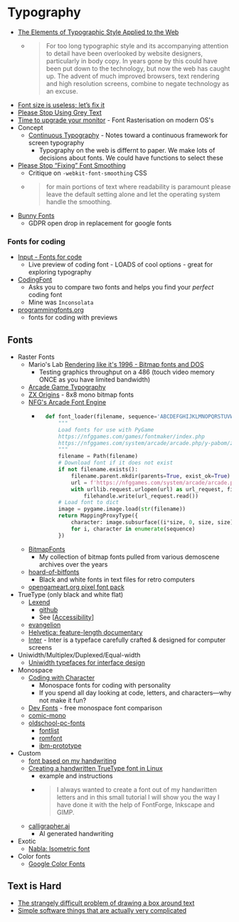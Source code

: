 Typography
==========

* [The Elements of Typographic Style Applied to the Web](http://webtypography.net/)
    * > For too long typographic style and its accompanying attention to detail have been overlooked by website designers, particularly in body copy. In years gone by this could have been put down to the technology, but now the web has caught up. The advent of much improved browsers, text rendering and high resolution screens, combine to negate technology as an excuse.
* [Font size is useless; let’s fix it](https://tonsky.me/blog/font-size/)
* [Please Stop Using Grey Text](https://tangledweb.xyz/please-stop-using-grey-text-3d3e71acfca8)
* [Time to upgrade your monitor](https://tonsky.me/blog/monitors/) - Font Rasterisation on modern OS's
* Concept
    * [Continuous Typography](https://maxkoehler.com/posts/continuous-typography/) - Notes toward a continuous framework for screen typography
        * Typography on the web is differnt to paper. We make lots of decisions about fonts. We could have functions to select these
* [Please Stop “Fixing” Font Smoothing](https://usabilitypost.com/2012/11/05/stop-fixing-font-smoothing/)
    * Critique on `-webkit-font-smoothing` CSS
    * > for main portions of text where readability is paramount please leave the default setting alone and let the operating system handle the smoothing.
* [Bunny Fonts](https://fonts.bunny.net/about)
    * GDPR open drop in replacement for google fonts

### Fonts for coding

* [Input - Fonts for code](https://input.djr.com/preview/)
    * Live preview of coding font - LOADS of cool options - great for exploring typography
* [CodingFont](https://www.codingfont.com/)
    * Asks you to compare two fonts and helps you find your _perfect_ coding font
    * Mine was `Inconsolata`
* [programmingfonts.org](https://www.programmingfonts.org/)
    * fonts for coding with previews


Fonts
-----

* Raster Fonts
    * Mario's Lab [Rendering like it's 1996 - Bitmap fonts and DOS](https://marioslab.io/posts/rendering-like-its-1996/dos-nostalgia/)
        * Testing graphics throughput on a 486 (touch video memory ONCE as you have limited bandwidth)
    * [Arcade Game Typography](https://readonlymemory.vg/shop/book/arcade-game-typography/)
    * [ZX Origins](https://damieng.com/typography/zx-origins) - 8x8 mono bitmap fonts
    * [NFG's Arcade Font Engine](https://nfggames.com/games/fontmaker/lister.php)
        * ```python
            def font_loader(filename, sequence='ABCDEFGHIJKLMNOPQRSTUVWXYZ0123456789', size=8, font_name='aof2'):
                """
                Load fonts for use with PyGame
                https://nfggames.com/games/fontmaker/index.php
                https://nfggames.com/system/arcade/arcade.php/y-pabom/z-0/x-ABCDEFGHIJKLMNOPQRSTUVWXYZ01234567890
                """
                filename = Path(filename)
                # Download font if it does not exist
                if not filename.exists():
                    filename.parent.mkdir(parents=True, exist_ok=True)
                    url = f'https://nfggames.com/system/arcade/arcade.php/y-{font_name}/z-{(size/8)-1}/x-{sequence}'
                    with urllib.request.urlopen(url) as url_request, filename.open(mode='wb') as filehandle:
                        filehandle.write(url_request.read())
                # Load font to dict
                image = pygame.image.load(str(filename))
                return MappingProxyType({
                    character: image.subsurface((i*size, 0, size, size))
                    for i, character in enumerate(sequence)
                })
          ```
    * [BitmapFonts](https://github.com/ianhan/BitmapFonts/blob/main/README.md)
        * My collection of bitmap fonts pulled from various demoscene archives over the years
    * [hoard-of-bitfonts](https://github.com/robhagemans/hoard-of-bitfonts/)
        * Black and white fonts in text files for retro computers
    * [opengameart.org pixel font pack](https://opengameart.org/content/bitmap-font-pack)
* TrueType (only black and white flat)
    * [Lexend](https://www.lexend.com/)
        * [github](https://github.com/ThomasJockin/lexend)
        * See [[Accessibility]]
    * [evangelion](https://fontsinuse.com/uses/28760/neon-genesis-evangelion)
    * [Helvetica: feature-length documentary](https://www.hustwit.com/helvetica)
    * [Inter](https://rsms.me/inter/) - Inter is a typeface carefully crafted & designed for computer screens
* Uniwidth/Multiplex/Duplexed/Equal-width
    * [Uniwidth typefaces for interface design](https://uxdesign.cc/uniwidth-typefaces-for-interface-design-b6e8078dc0f7)
* Monospace
    * [Coding with Character](https://realdougwilson.com/writing/coding-with-character)
        * Monospace fonts for coding with personality
        * If you spend all day looking at code, letters, and characters—why not make it fun?
    * [Dev Fonts](https://devfonts.gafi.dev/) - free monospace font comparison
    * [comic-mono](https://dtinth.github.io/comic-mono-font/)
    * [oldschool-pc-fonts](https://int10h.org/oldschool-pc-fonts/readme/)
        * [fontlist](https://int10h.org/oldschool-pc-fonts/fontlist/)
        * [romfont](https://github.com/spacerace/romfont)
        * [ibm-prototype](https://int10h.org/blog/2016/03/olympiad-ibm-prototype-fonts-unearthed/)
* Custom
    * [font based on my handwriting](https://sachachua.com/blog/2020/06/pythonfontforgeorg-i-made-a-font-based-on-my-handwriting/)
    * [Creating a handwritten TrueType font in Linux](https://gordonlesti.com/creating-a-handwritten-truetype-font-in-linux/)
        * example and instructions
        * > I always wanted to create a font out of my handwritten letters and in this small tutorial I will show you the way I have done it with the help of FontForge, Inkscape and GIMP.
    * [calligrapher.ai](https://www.calligrapher.ai/)
        * AI generated handwriting
* Exotic
    * [Nabla: Isometric font](https://nabla.typearture.com/)
* Color fonts
    * [Google Color Fonts](https://fonts.google.com/knowledge/introducing_type/introducing_color_fonts)

Text is Hard
------------
* [The strangely difficult problem of drawing a box around text](https://blog.battlefy.com/the-strangely-difficult-problem-of-drawing-a-box-around-text-e6a70bdf6bb9)
* [Simple software things that are actually very complicated](https://www.construct.net/en/blogs/ashleys-blog-2/simple-software-things-1587)

[//begin]: # "Autogenerated link references for markdown compatibility"
[Accessibility]: accessibility.md "Accessibility"
[//end]: # "Autogenerated link references"